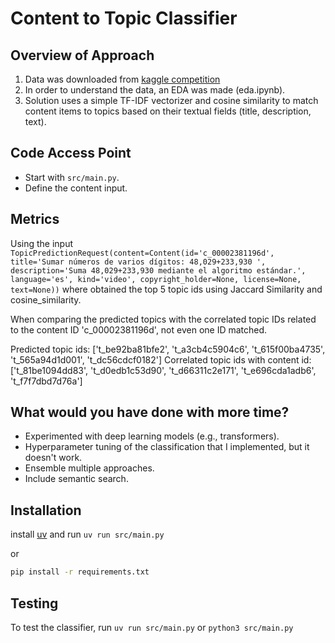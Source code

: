 # Content to Topic Classifier

## Overview of Approach
1. Data was downloaded from [kaggle competition](https://www.kaggle.com/competitions/learning-equality-curriculum-recommendations/data)
2. In order to understand the data, an EDA was made (eda.ipynb).
3. Solution uses a simple TF-IDF vectorizer and cosine similarity to match content items to topics based on their textual fields (title, description, text). 

## Code Access Point
* Start with `src/main.py`.
* Define the content input.


## Metrics

Using the input `TopicPredictionRequest(content=Content(id='c_00002381196d', title='Sumar números de varios dígitos: 48,029+233,930 ', description='Suma 48,029+233,930 mediante el algoritmo estándar.', language='es', kind='video', copyright_holder=None, license=None, text=None))` where obtained the top 5 topic ids using Jaccard Similarity and cosine_similarity. 

When comparing the predicted topics with the correlated topic IDs related to the content ID 'c_00002381196d', not even one ID matched.

Predicted topic ids: ['t_be92ba81bfe2', 't_a3cb4c5904c6', 't_615f00ba4735', 't_565a94d1d001', 't_dc56cdcf0182']
Correlated topic ids with content id: ['t_81be1094dd83', 't_d0edb1c53d90', 't_d66311c2e171', 't_e696cda1adb6', 't_f7f7dbd7d76a']

## What would you have done with more time?
- Experimented with deep learning models (e.g., transformers).
- Hyperparameter tuning of the classification that I implemented, but it doesn't work.
- Ensemble multiple approaches.
- Include semantic search.


## Installation

install [uv](https://docs.astral.sh/uv/guides/install-python/) and run `uv run src/main.py`

or 

```bash
pip install -r requirements.txt
```


## Testing

To test the classifier, run `uv run src/main.py` or `python3 src/main.py` 
